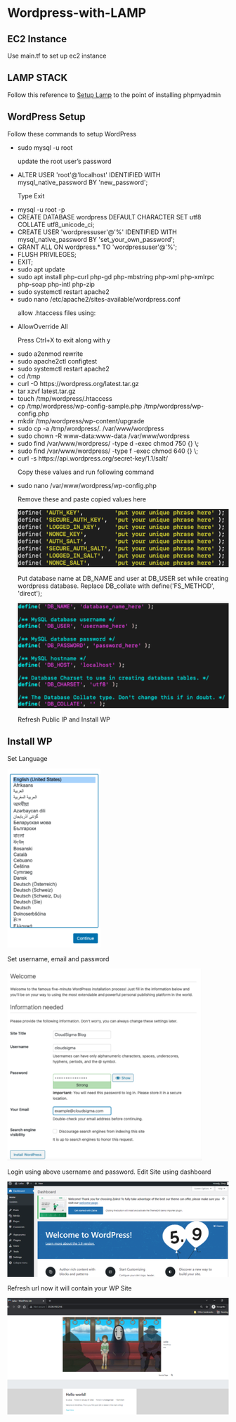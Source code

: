 # Wordpress-with-LAMP
<h2>EC2 Instance</h2>
<p>Use main.tf to set up ec2 instance</p>
<h2>LAMP STACK</h2>
<p>Follow this reference to
<a href="https://github.com/LaibaBasit008/Webserver-configuration-using-Terraform">Setup Lamp</a> to the point of installing phpmyadmin</p>
<h2>WordPress Setup</h2>
<p>Follow these commands to setup WordPress</p>
<ul>
<li>sudo mysql -u root
</li>
<p>update the root user’s password</p>
<li>ALTER USER 'root'@'localhost' IDENTIFIED WITH mysql_native_password BY 'new_password';
</li>
<p>Type Exit</p>
<li>mysql -u root -p
</li>
<li>CREATE DATABASE wordpress DEFAULT CHARACTER SET utf8 COLLATE utf8_unicode_ci;
</li>
<li>CREATE USER 'wordpressuser'@'%' IDENTIFIED WITH mysql_native_password BY 'set_your_own_password';
</li>
<li>GRANT ALL ON wordpress.* TO 'wordpressuser'@'%';
</li>
<li>FLUSH PRIVILEGES;
</li>
<li>EXIT;
</li>
<li>sudo apt update
</li><li>sudo apt install php-curl php-gd php-mbstring php-xml php-xmlrpc php-soap php-intl php-zip
</li>

<li>sudo systemctl restart apache2
</li>

<li>sudo nano /etc/apache2/sites-available/wordpress.conf
</li>
<p> allow .htaccess files using:</p>

<li><Directory /var/www/wordpress/>
    AllowOverride All
</Directory></li>
<p>Press Ctrl+X to exit along with y</p>
<li>sudo a2enmod rewrite
</li>

<li>sudo apache2ctl configtest
</li>
<li>sudo systemctl restart apache2
</li>
<li>cd /tmp</li><li>
curl -O https://wordpress.org/latest.tar.gz
</li>
<li>tar xzvf latest.tar.gz
</li>
<li>touch /tmp/wordpress/.htaccess
</li>
<li>cp /tmp/wordpress/wp-config-sample.php /tmp/wordpress/wp-config.php
</li>
<li>mkdir /tmp/wordpress/wp-content/upgrade
</li>
<li>sudo cp -a /tmp/wordpress/. /var/www/wordpress
</li>
<li>sudo chown -R www-data:www-data /var/www/wordpress
</li>
<li>sudo find /var/www/wordpress/ -type d -exec chmod 750 {} \;</li><li>
sudo find /var/www/wordpress/ -type f -exec chmod 640 {} \;
</li>
<li>curl -s https://api.wordpress.org/secret-key/1.1/salt/
</li>
<p>Copy these values and run following command</p>
<li>sudo nano /var/www/wordpress/wp-config.php
</li>
<p>Remove these and paste copied values here</p>
<img src="a.PNG"/>
<p>Put database name at DB_NAME and user at DB_USER set while creating wordpress database. Replace DB_collate with define('FS_METHOD', 'direct');</p>
<img src="db.PNG"/>
<p>Refresh Public IP and Install WP</p>



</ul>

<h2>Install WP</h2>
<p>Set Language</p>
<img src="Lang.PNG"/>
<p>Set username, email and password</p>
<img src="wp.PNG"/>
<p>Login using above username and password. Edit Site using dashboard</p>
<img src="dashboard.PNG"/>
<p>Refresh url now it will contain your WP Site</p>
<img src="wps.PNG"/>
